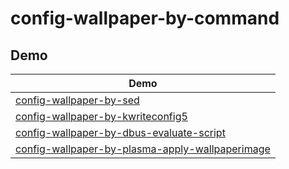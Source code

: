 

# config-wallpaper-by-command


## Demo

| Demo |
| --- |
| [config-wallpaper-by-sed](config-wallpaper-by-sed) |
| [config-wallpaper-by-kwriteconfig5](config-wallpaper-by-kwriteconfig5) |
| [config-wallpaper-by-dbus-evaluate-script](config-wallpaper-by-dbus-evaluate-script) |
| [config-wallpaper-by-plasma-apply-wallpaperimage](config-wallpaper-by-plasma-apply-wallpaperimage) |


